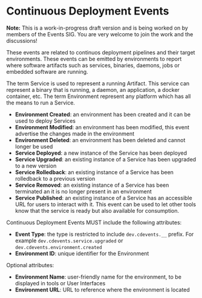 <!--
---
linkTitle: "Continuous Deployment Events"
weight: 50
description: >
   Continuous Deployment Events
---
-->
# Continuous Deployment Events

__Note:__ This is a work-in-progress draft version and is being worked on by members of the Events SIG. You are very welcome to join the work and the discussions!

These events are related to continuos deployment pipelines and their target environments.
These events can be emitted by environments to report where software artifacts such as services, binaries, daemons, jobs or embedded software are running.

The term Service is used to represent a running Artifact. This service can represent a binary that is running, a daemon, an application, a docker container, etc.
The term Environment represent any platform which has all the means to run a Service.

- __Environment Created__: an environment has been created and it can be used to deploy Services
- __Environment Modified__: an environment has been modified, this event advertise the changes made in the environment
- __Environment Deleted__: an environment has been deleted and cannot longer be used
- __Service Deployed__: a new instance of the Service has been deployed
- __Service Upgraded__: an existing instance of a Service has been upgraded to a new version
- __Service Rolledback__: an existing instance of a Service has been rolledback to a previous version
- __Service Removed__: an existing instance of a Service has been terminated an it is no longer present in an environment
- __Service Published__: an existing instance of a Service has an accessible URL for users to interact with it. This event can be used to let other tools know that the service is ready but also available for consumption. 

Continuous Deployment Events MUST include the following attributes:

- __Event Type__: the type is restricted to include `dev.cdevents.__` prefix. For example `dev.cdevents.service.upgraded` or `dev.cdevents.environment.created`
- __Environment ID__: unique identifier for the Environment

Optional attributes:

- __Environment Name__: user-friendly name for the environment, to be displayed in tools or User Interfaces
- __Environment URL__: URL to reference where the environment is located
